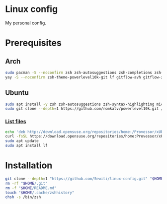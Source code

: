 # Linux config

My personal config.

# Prerequisites

## Arch

```bash
sudo pacman -S --noconfirm zsh zsh-autosuggestions zsh-completions zsh-syntax-highlighting micro
yay -S --noconfirm zsh-theme-powerlevel10k-git lf gitflow-avh gitflow-zshcompletion-avh
```

## Ubuntu

```bash
sudo apt install -y zsh zsh-autosuggestions zsh-syntax-highlighting micro git-flow
sudo git clone --depth=1 https://github.com/romkatv/powerlevel10k.git /usr/share/zsh-theme-powerlevel10k
```

### [List files](https://software.opensuse.org//download.html?project=home:Provessor&package=lf)

```bash
echo 'deb http://download.opensuse.org/repositories/home:/Provessor/xUbuntu_20.04/ /' | sudo tee /etc/apt/sources.list.d/home:Provessor.list
curl -fsSL https://download.opensuse.org/repositories/home:Provessor/xUbuntu_20.04/Release.key | gpg --dearmor | sudo tee /etc/apt/trusted.gpg.d/home_Provessor.gpg > /dev/null
sudo apt update
sudo apt install lf
```

# Installation

```bash
git clone --depth=1 "https://github.com/Sewiti/linux-config.git" "$HOME"
rm -rf "$HOME/.git"
rm -f "$HOME/README.md"
touch "$HOME/.cache/zshhistory"
chsh -s /bin/zsh
```
